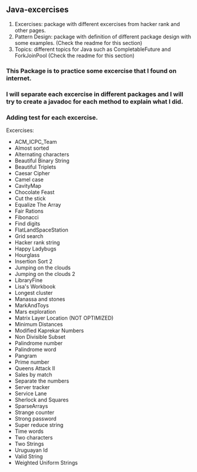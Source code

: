 ## Java-excercises

1. Excercises: package with different excercises from hacker rank and other pages.
2. Pattern Design: package with definition of different package design with some examples. (Check the readme for this section)
3. Topics: different topics for Java such as CompletableFuture and ForkJoinPool (Check the readme for this section)

### This Package is to practice some excercise that I found on internet.
### I will separate each excercise in different packages and I will try to create a javadoc for each method to explain what I did.
### Adding test for each excercise.
Excercises:

- ACM_ICPC_Team
- Almost sorted
- Alternating characters
- Beautiful Binary String
- Beautiful Triplets
- Caesar Cipher
- Camel case
- CavityMap
- Chocolate Feast
- Cut the stick
- Equalize The Array
- Fair Rations
- Fibonacci
- Find digits
- FlatLandSpaceStation
- Grid search
- Hacker rank string
- Happy Ladybugs
- Hourglass
- Insertion Sort 2
- Jumping on the clouds
- Jumping on the clouds 2
- LibraryFine
- Lisa's Workbook
- Longest cluster
- Manassa and stones
- MarkAndToys
- Mars exploration
- Matrix Layer Location (NOT OPTIMIZED)
- Minimum Distances
- Modified Kaprekar Numbers
- Non Divisible Subset
- Palindrome number
- Palindrome word
- Pangram
- Prime number
- Queens Attack II
- Sales by match
- Separate the numbers
- Server tracker
- Service Lane
- Sherlock and Squares
- SparseArrays
- Strange counter
- Strong password
- Super reduce string
- Time words
- Two characters
- Two Strings
- Uruguayan Id
- Valid String
- Weighted Uniform Strings
